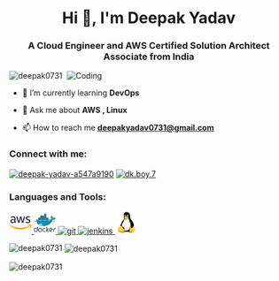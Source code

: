 <h1 align="center">Hi 👋, I'm Deepak Yadav</h1>
<h3 align="center">A Cloud Engineer and AWS Certified Solution Architect Associate from India</h3>
<img align="right" alt="Coding" width="400" src="https://camo.githubusercontent.com/a4c584bce1c41271485d28f92aaf9f581b3c88b68ca723b6edfd58b4ba988c2b/68747470733a2f2f63646e2e6472696262626c652e636f6d2f75736572732f313138373833362f73637265656e73686f74732f363533393432392f70726f6772616d65722e676966">

<p align="left"> <img src="https://komarev.com/ghpvc/?username=deepak0731&label=Profile%20views&color=0e75b6&style=flat" alt="deepak0731" /> </p>

- 🌱 I’m currently learning **DevOps**

- 💬 Ask me about **AWS , Linux**

- 📫 How to reach me **deepakyadav0731@gmail.com**

<h3 align="left">Connect with me:</h3>
<p align="left">
<a href="https://linkedin.com/in/deepak-yadav-a547a9190" target="blank"><img align="center" src="https://raw.githubusercontent.com/rahuldkjain/github-profile-readme-generator/master/src/images/icons/Social/linked-in-alt.svg" alt="deepak-yadav-a547a9190" height="30" width="40" /></a>
<a href="https://instagram.com/dk.boy.7" target="blank"><img align="center" src="https://raw.githubusercontent.com/rahuldkjain/github-profile-readme-generator/master/src/images/icons/Social/instagram.svg" alt="dk.boy.7" height="30" width="40" /></a>
</p>

<h3 align="left">Languages and Tools:</h3>
<p align="left"> <a href="https://aws.amazon.com" target="_blank" rel="noreferrer"> <img src="https://raw.githubusercontent.com/devicons/devicon/master/icons/amazonwebservices/amazonwebservices-original-wordmark.svg" alt="aws" width="40" height="40"/> </a> <a href="https://www.docker.com/" target="_blank" rel="noreferrer"> <img src="https://raw.githubusercontent.com/devicons/devicon/master/icons/docker/docker-original-wordmark.svg" alt="docker" width="40" height="40"/> </a> <a href="https://git-scm.com/" target="_blank" rel="noreferrer"> <img src="https://www.vectorlogo.zone/logos/git-scm/git-scm-icon.svg" alt="git" width="40" height="40"/> </a> <a href="https://www.jenkins.io" target="_blank" rel="noreferrer"> <img src="https://www.vectorlogo.zone/logos/jenkins/jenkins-icon.svg" alt="jenkins" width="40" height="40"/> </a> <a href="https://www.linux.org/" target="_blank" rel="noreferrer"> <img src="https://raw.githubusercontent.com/devicons/devicon/master/icons/linux/linux-original.svg" alt="linux" width="40" height="40"/> </a> </p>

<p><img align="left" src="https://github-readme-stats.vercel.app/api/top-langs?username=deepak0731&show_icons=true&locale=en&layout=compact" alt="deepak0731" /></p>

<p>&nbsp;<img align="center" src="https://github-readme-stats.vercel.app/api?username=deepak0731&show_icons=true&locale=en" alt="deepak0731" /></p>

<p><img align="center" src="https://github-readme-streak-stats.herokuapp.com/?user=deepak0731&" alt="deepak0731" /></p>
